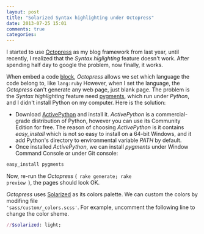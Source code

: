 ```yaml
---
layout: post
title: "Solarized Syntax highlighting under Octopress"
date: 2013-07-25 15:01
comments: true
categories: 
---
```


I started to use [Octopress](http://octopress.org/) as my blog framework from last year, until recently, I realized that the *Syntax higlighting* feature doesn't work. After spending half day to google the problem, now finally, it works. 



When embed a code [block](http://octopress.org/docs/plugins/codeblock/), *Octopress* allows we set which language the code belong to, like <code>lang:ruby</code> However, when I set the language, the *Octopress* can't generate any web page, just blank page. The problem is the *Syntax highlighting* feature need [pygments](http://pygments.org/), which run under *Python*, and I didn't install Python on my computer. Here is the solution:

+ Download [ActivePython](http://www.activestate.com/activepython/downloads) and install it. *ActivePython* is a commercial-grade distribution of Python, however you can use its Community Edition for free. The reason of choosing *ActivePython* is it contains *easy_install* which is not so easy to install on a 64-bit Windows, and it add Python's directory to environmental variable *PATH* by default. 
+ Once installed *ActivePython*, we can install *pygments* under Window Command Console or under Git console:

``` ruby
easy_install pygments
```

Now, re-run the *Octopress* (<code> rake generate; rake preview </code>), the pages should look OK. 

*Octopress* uses [Solarized](http://ethanschoonover.com/solarized) as its colors palette. We can custom the colors by modifing file <code> 'sass/custom/_colors.scss'</code>. For example, uncomment the following line to change the color sheme.

``` ruby
//$solarized: light;
``` 
